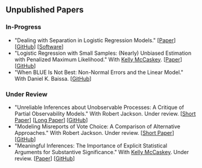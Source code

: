 ## Unpublished Papers

### In-Progress

- "Dealing with Separation in Logistic Regression Models."
[[Paper](../papers/separation.pdf)]
[[GitHub](https://github.com/carlislerainey/priors-for-separation)]
[[Software](https://github.com/carlislerainey/separation)]
- "Logistic Regression with Small Samples: (Nearly) Unbiased Estimation with Penalized Maximum Likelihood." With [Kelly McCaskey](http://www.kellymccaskey.com).
[[Paper](../papers/small.pdf)]
[[GitHub](https://github.com/kellymccaskey/small)]
- "When BLUE Is Not Best: Non-Normal Errors and the Linear Model." With Daniel K. Baissa.
[[GitHub](https://github.com/carlislerainey/heavy-tails)]

### Under Review

- "Unreliable Inferences about Unobservable Processes: A Critique of Partial Observability Models." With Robert Jackson. Under review.
[[Short Paper](../papers/unreliable-short.pdf)]
[[Long Paper](../papers/unreliable.pdf)]
[[GitHub](https://github.com/carlislerainey/Unreliable)]
- "Modeling Misreports of Vote Choice: A Comparison of Alternative Approaches." With Robert Jackson. Under review.
[[Short Paper](../papers/misreports.pdf)]
[[GitHub](https://github.com/carlislerainey/misreports)]
- "Meaningful Inferences: The Importance of Explicit Statistical Arguments for Substantive Significance." With [Kelly McCaskey](http://www.kellymccaskey.com). Under review.
[[Paper](../papers/meaningful.pdf)]
[[GitHub](https://github.com/carlislerainey/meaningful-inferences)]
